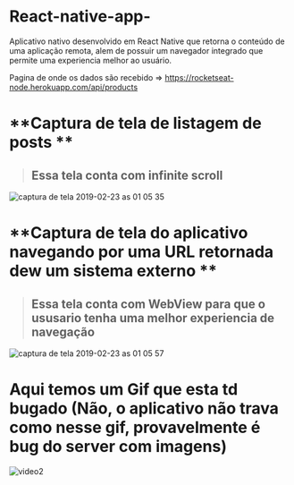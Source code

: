 # React-native-app-
Aplicativo nativo desenvolvido em React Native que retorna o conteúdo de uma aplicação remota, alem de possuir um navegador integrado que permite uma experiencia melhor ao usuário.

Pagina de onde os dados são recebido => https://rocketseat-node.herokuapp.com/api/products

# **Captura de tela de listagem de posts ** #
> ## Essa tela conta com infinite scroll ##


![captura de tela 2019-02-23 as 01 05 35](https://user-images.githubusercontent.com/7758523/53281538-fb7c3c80-3708-11e9-945e-422d10632586.png)

# **Captura de tela do aplicativo navegando por uma URL retornada dew um sistema externo ** #
> ## Essa tela conta com WebView para que o ususario tenha uma melhor experiencia de navegação ##

![captura de tela 2019-02-23 as 01 05 57](https://user-images.githubusercontent.com/7758523/53281540-00d98700-3709-11e9-8639-39c39cbf0c30.png)

# Aqui temos um Gif que esta td bugado (Não, o aplicativo não trava como nesse gif, provavelmente é bug do server com imagens) #

![video2](https://user-images.githubusercontent.com/7758523/53281544-059e3b00-3709-11e9-8d2f-cfef8a60efa7.gif)
